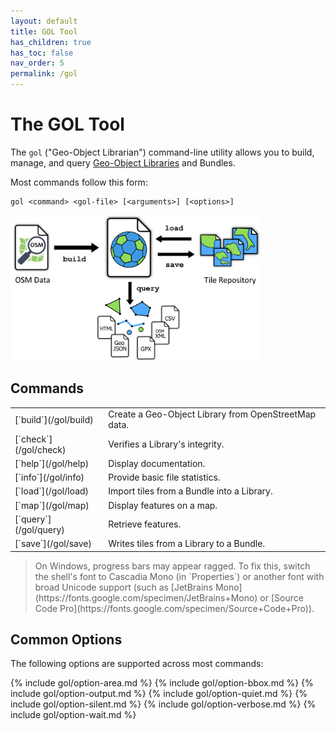 ```yaml
---
layout: default
title: GOL Tool
has_children: true
has_toc: false
nav_order: 5
permalink: /gol
---
```


# The GOL Tool

The `gol` ("Geo-Object Librarian") command-line utility allows you to build, manage, and query [Geo-Object Libraries](/libraries) and Bundles.

Most commands follow this form:

    gol <command> <gol-file> [<arguments>] [<options>]

<img class="figure" src="/img/gol-diagram2.png" width=400>

## Commands

<table>
<tr>
<td markdown="1">
[`build`](/gol/build)
</td>
<td markdown="1">
Create a Geo-Object Library from OpenStreetMap data.
</td>
</tr>

<tr>
<td markdown="1">
[`check`](/gol/check)
</td>
<td markdown="1">
Verifies a Library's integrity.
</td>
</tr>

<!--
<tr>
<td markdown="1">
[`copy`](/gol/copy)
</td>
<td markdown="1">
Copy tiles between Libraries or Bundles.
</td>
</tr>
-->

<tr>
<td markdown="1">
[`help`](/gol/help)
</td>
<td markdown="1">
Display documentation.
</td>
</tr>

<tr>
<td markdown="1">
[`info`](/gol/info)
</td>
<td markdown="1">
Provide basic file statistics.
</td>
</tr>

<tr>
<td markdown="1">
[`load`](/gol/load)
</td>
<td markdown="1">
Import tiles from a Bundle into a Library.
</td>
</tr>

<tr>
<td markdown="1">
[`map`](/gol/map)
</td>
<td markdown="1">
Display features on a map.
</td>
</tr>

<tr>
<td markdown="1">
[`query`](/gol/query)
</td>
<td markdown="1">
Retrieve features.
</td>
</tr>

<!--
<tr>
<td markdown="1">
[`remove`](/gol/remove) ~~0.2~~
</td>
<td markdown="1">
Removes tiles in a specific area.
</td>
</tr>

<tr>
<td markdown="1">
[`retain`](/gol/retain) ~~0.2~~
</td>
<td markdown="1">
Removes tiles *outside* a specific area.
</td>
</tr>
-->

<tr>
<td markdown="1">
[`save`](/gol/save)
</td>
<td markdown="1">
Writes tiles from a Library to a Bundle.
</td>
</tr>

<!--
<tr>
<td markdown="1">
[`update`](/gol/update) ~~0.3~~
</td>
<td markdown="1">
Updates the library.
</td>
</tr>
-->

</table>

<blockquote class="note" markdown="1">
On Windows, progress bars may appear ragged. To fix this, switch the shell's font to Cascadia Mono (in `Properties`) or another font with broad Unicode support (such as [JetBrains Mono](https://fonts.google.com/specimen/JetBrains+Mono) or [Source Code Pro](https://fonts.google.com/specimen/Source+Code+Pro)).
</blockquote>


## Common Options

The following options are supported across most commands:

{% include gol/option-area.md %}
{% include gol/option-bbox.md %}
{% include gol/option-output.md %}
{% include gol/option-quiet.md %}
{% include gol/option-silent.md %}
{% include gol/option-verbose.md %}
{% include gol/option-wait.md %}

